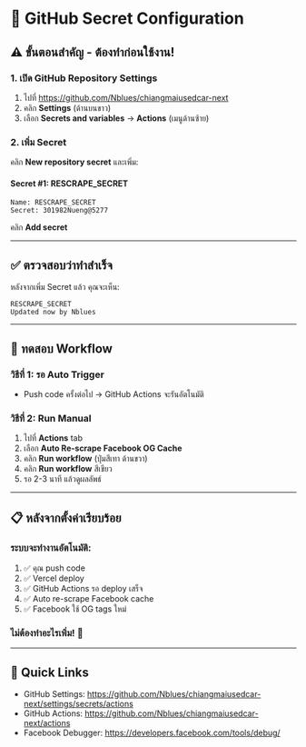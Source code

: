 # 🔐 GitHub Secret Configuration

## ⚠️ ขั้นตอนสำคัญ - ต้องทำก่อนใช้งาน!

### 1. เปิด GitHub Repository Settings

1. ไปที่ https://github.com/Nblues/chiangmaiusedcar-next
2. คลิก **Settings** (ด้านบนขาว)
3. เลือก **Secrets and variables** → **Actions** (เมนูด้านซ้าย)

### 2. เพิ่ม Secret

คลิก **New repository secret** และเพิ่ม:

#### Secret #1: RESCRAPE_SECRET

```
Name: RESCRAPE_SECRET
Secret: 301982Nueng@5277
```

คลิก **Add secret**

---

## ✅ ตรวจสอบว่าทำสำเร็จ

หลังจากเพิ่ม Secret แล้ว คุณจะเห็น:

```
RESCRAPE_SECRET
Updated now by Nblues
```

---

## 🚀 ทดสอบ Workflow

### วิธีที่ 1: รอ Auto Trigger

- Push code ครั้งต่อไป → GitHub Actions จะรันอัตโนมัติ

### วิธีที่ 2: Run Manual

1. ไปที่ **Actions** tab
2. เลือก **Auto Re-scrape Facebook OG Cache**
3. คลิก **Run workflow** (ปุ่มสีเทา ด้านขวา)
4. คลิก **Run workflow** สีเขียว
5. รอ 2-3 นาที แล้วดูผลลัพธ์

---

## 📋 หลังจากตั้งค่าเรียบร้อย

### ระบบจะทำงานอัตโนมัติ:

1. ✅ คุณ push code
2. ✅ Vercel deploy
3. ✅ GitHub Actions รอ deploy เสร็จ
4. ✅ Auto re-scrape Facebook cache
5. ✅ Facebook ใช้ OG tags ใหม่

### ไม่ต้องทำอะไรเพิ่ม! 🎉

---

## 🔗 Quick Links

- GitHub Settings: https://github.com/Nblues/chiangmaiusedcar-next/settings/secrets/actions
- GitHub Actions: https://github.com/Nblues/chiangmaiusedcar-next/actions
- Facebook Debugger: https://developers.facebook.com/tools/debug/

